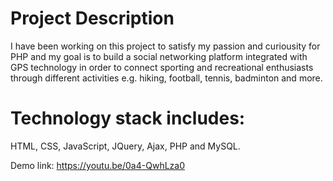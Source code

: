 # Project Description
I have been working on this project to satisfy my passion and curiousity for PHP and my goal is to build a social networking platform 
integrated with GPS technology in order to connect sporting and recreational enthusiasts through different activities 
e.g. hiking, football, tennis, badminton and more. 

# Technology stack includes:
HTML, CSS, JavaScript, JQuery, Ajax, PHP and MySQL.

Demo link: https://youtu.be/0a4-QwhLza0


